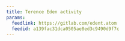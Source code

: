 ```yaml
---
title: Terence Eden activity
params:
  feedlink: https://gitlab.com/edent.atom
  feedid: a139fac31dca0505ae8ed3c9490d9f7c
---
```

